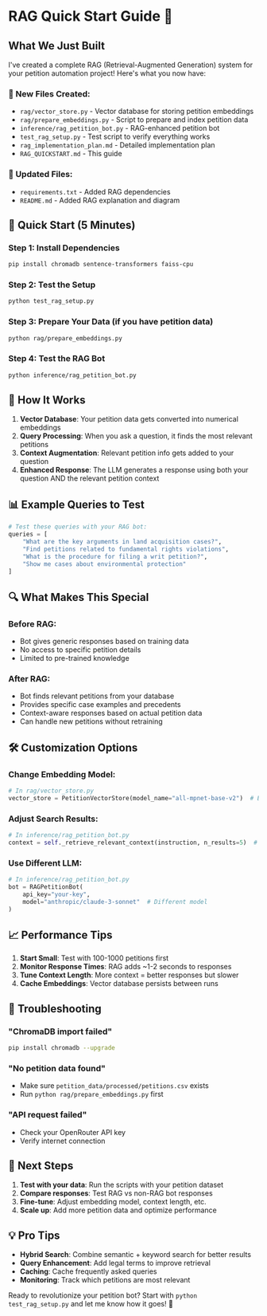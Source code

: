 # RAG Quick Start Guide 🚀

## What We Just Built

I've created a complete RAG (Retrieval-Augmented Generation) system for your petition automation project! Here's what you now have:

### 📁 New Files Created:
- `rag/vector_store.py` - Vector database for storing petition embeddings
- `rag/prepare_embeddings.py` - Script to prepare and index petition data
- `inference/rag_petition_bot.py` - RAG-enhanced petition bot
- `test_rag_setup.py` - Test script to verify everything works
- `rag_implementation_plan.md` - Detailed implementation plan
- `RAG_QUICKSTART.md` - This guide

### 🔧 Updated Files:
- `requirements.txt` - Added RAG dependencies
- `README.md` - Added RAG explanation and diagram

## 🚀 Quick Start (5 Minutes)

### Step 1: Install Dependencies
```bash
pip install chromadb sentence-transformers faiss-cpu
```

### Step 2: Test the Setup
```bash
python test_rag_setup.py
```

### Step 3: Prepare Your Data (if you have petition data)
```bash
python rag/prepare_embeddings.py
```

### Step 4: Test the RAG Bot
```bash
python inference/rag_petition_bot.py
```

## 🎯 How It Works

1. **Vector Database**: Your petition data gets converted into numerical embeddings
2. **Query Processing**: When you ask a question, it finds the most relevant petitions
3. **Context Augmentation**: Relevant petition info gets added to your question
4. **Enhanced Response**: The LLM generates a response using both your question AND the relevant petition context

## 📊 Example Queries to Test

```python
# Test these queries with your RAG bot:
queries = [
    "What are the key arguments in land acquisition cases?",
    "Find petitions related to fundamental rights violations", 
    "What is the procedure for filing a writ petition?",
    "Show me cases about environmental protection"
]
```

## 🔍 What Makes This Special

### Before RAG:
- Bot gives generic responses based on training data
- No access to specific petition details
- Limited to pre-trained knowledge

### After RAG:
- Bot finds relevant petitions from your database
- Provides specific case examples and precedents
- Context-aware responses based on actual petition data
- Can handle new petitions without retraining

## 🛠️ Customization Options

### Change Embedding Model:
```python
# In rag/vector_store.py
vector_store = PetitionVectorStore(model_name="all-mpnet-base-v2")  # Better but slower
```

### Adjust Search Results:
```python
# In inference/rag_petition_bot.py
context = self._retrieve_relevant_context(instruction, n_results=5)  # More context
```

### Use Different LLM:
```python
# In inference/rag_petition_bot.py
bot = RAGPetitionBot(
    api_key="your-key",
    model="anthropic/claude-3-sonnet"  # Different model
)
```

## 📈 Performance Tips

1. **Start Small**: Test with 100-1000 petitions first
2. **Monitor Response Times**: RAG adds ~1-2 seconds to responses
3. **Tune Context Length**: More context = better responses but slower
4. **Cache Embeddings**: Vector database persists between runs

## 🐛 Troubleshooting

### "ChromaDB import failed"
```bash
pip install chromadb --upgrade
```

### "No petition data found"
- Make sure `petition_data/processed/petitions.csv` exists
- Run `python rag/prepare_embeddings.py` first

### "API request failed"
- Check your OpenRouter API key
- Verify internet connection

## 🎉 Next Steps

1. **Test with your data**: Run the scripts with your petition dataset
2. **Compare responses**: Test RAG vs non-RAG bot responses
3. **Fine-tune**: Adjust embedding model, context length, etc.
4. **Scale up**: Add more petition data and optimize performance

## 💡 Pro Tips

- **Hybrid Search**: Combine semantic + keyword search for better results
- **Query Enhancement**: Add legal terms to improve retrieval
- **Caching**: Cache frequently asked queries
- **Monitoring**: Track which petitions are most relevant

Ready to revolutionize your petition bot? Start with `python test_rag_setup.py` and let me know how it goes! 🚀 